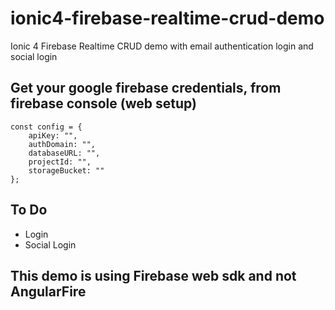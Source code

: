 # ionic4-firebase-realtime-crud-demo
Ionic 4 Firebase Realtime CRUD demo with email authentication login and social login

## Get your google firebase credentials, from firebase console (web setup)
```
const config = {
    apiKey: "",
    authDomain: "",
    databaseURL: "",
    projectId: "",
    storageBucket: ""
};
```
## To Do
- Login
- Social Login

## This demo is using Firebase web sdk and not AngularFire

